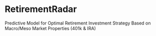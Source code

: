 # RetirementRadar
Predictive Model for Optimal Retirement Investment Strategy Based on Macro/Meso Market Properties (401k &amp; IRA)
